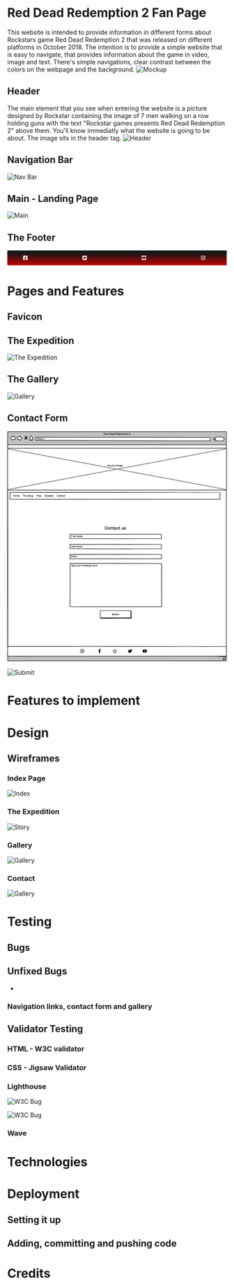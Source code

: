 # Red Dead Redemption 2 Fan Page

This website is intended to provide information in different forms about Rockstars game Red Dead Redemption 2 that was released on different platforms in October 2018.
The intention is to provide a simple website that is easy to navigate, that provides information about the game in video, image and text. There's simple navigations, clear contrast between the colors on the webpage and the background.
![Mockup](docs/readme_images/mockupp.png)

## Header

The main element that you see when entering the website is a picture designed by Rockstar containing the image of 7 men walking on a row holding guns with the text "Rockstar games presents Red Dead Redemption 2" above them. You'll know immediatly what the website is going to be about. The image sits in the header tag.
![Header](docs/readme_images/header.png)

## Navigation Bar

<!-- The navigation can be found at the top right of the logo with links to three different pages. The menu is simply constructed with a hover effect to clearly show which button you have the mouse over. 

All pages have the same consistent theme, which makes it easy to see that only the content changes on the page you are on. The menu also makes it easy to navigate back and forth on the pages without having to click the back button.-->

![Nav Bar](docs/readme_images/navbar.png)

## Main - Landing Page

<!-- - Brief short saummarized facts about the polar expedition to spark interest and a timeline.
- The text contains general information about the idea, people and when the events took place.
- The headings and paragraph are styled the same throughout the page to create a common thread.
- Image is used in the middle to create a inviting index page.
- The basic styling and code has been used from the [Love Running](https://github.com/Code-Institute-Solutions/love-running-2.0-sourcecode/tree/main/04-creating-the-club-ethos/05-club-ethos-icons) project.-->

![Main](docs/readme_images/landingpage.png)

## The Footer

<!--  - Links to more detailed information pages such as Wikipedia, but also to various pages with more images from reliable sources.
- The icons are meant to arouse curiosity and give a nice visual impression.
- All links open in a new window. -->

![Footer](docs/readme_images/footer.png)

# Pages and Features
## Favicon

<!--  - Used an icon from [Icon 8](https://icons8.com/icons)
- Favicon was created through [Favicon Converter](https://favicon.io/favicon-converter/)
- The same favicon is used throughout every single page to make it easier for the user to recognize the website if they have other tabs open.-->

## The Expedition

<!-- This page is for the user to be able to read more detailed information about the expedition in compact form. To break up long paragraphs, images are used to give a more relaxed visual impression. -->

![The Expedition](docs/readme_images/story.png)

## The Gallery

<!-- The gallery consists of a total of four images in a responsive design. The look is meant to give a retro feel with the polaroid frame and descriptive text. The images are also lined up according to the timeline with the first images showing the beginning of the project and the last image showing how the three men were discovered 33 years later after having gone missing. -->

![Gallery](docs/readme_images/gallery.png)

## Contact Form

<!--  - The Contact page is intended to give the user an opportunity to send an email with feedback, questions or concerns about the website's content.
- Simple and direct design.
- Contains first name, last name, email and a textarea.
- All fields are required.
- When submitted the user will be sent to a different page stating the message has been received.-->

![Contact Form](docs/readme_images/contact.png)

![Submit](docs/readme_images/submit.png)

# Features to implement

<!--  1. Develop the CSS for the gallery and add more images.
2. Add Javascript to the contact form.
3. Improve responsiveness even further.
4. Sort out the Lighthouse issues - Cache control. -->

# Design

## Wireframes

### Index Page

![Index](docs/readme_images/wireframe_index.png)

### The Expedition

![Story](docs/readme_images/wireframe_story.png)

### Gallery

![Gallery](docs/readme_images/wireframe_gallery.png)

### Contact

![Gallery](docs/readme_images/wireframe_contact.png)

# Testing

<!--  - The website has been tested using the extension "Live Server" throughout the project.
- Dev Tools has been used to check the responsiveness in different screen sizes.
- The project has been tested in different browsers such as Chrome, IE Edge, Firefox, Safari and Opera. The only one not being able to load the page (and completely timed out) was Opera.
- The site has also been deployed to Git Pages and regurlarly been checked for errors. -->

## Bugs

<!--  - Had minor problems with positioning of different elements due to rookie mistakes. Solved by going through Code Institutes previous videos about Positioning and reading up on [W3Schools](https://w3schools.com) about 'Display', 'Positioning' and 'Margin'.
- Had issues with GitHub not being able to show my images properly. Solved this by removing the first "/" in the file name.
- Had issues with navigation bar disappearing when changing screen resolution. Changed 'Overflow: Hidden' to 'Overflow: Visible' instead.
- Jigsaw showed 1 error consisting a faulty Float element. Sorted this out by changing it into 'margin: 0 auto;' instead.
- HTML Validator showed 1 error regarding a script. Easily fixed by putting the script inside the body-tag. -->

## Unfixed Bugs

- <!--Lighthouse issues such as cache control ie.. Did not have time to troubleshoot them due to submission but will look into them the next update. -->

### Navigation links, contact form and gallery

<!-- - Manually tested all navigation links on every page.
- Manually tested opening the site in different browsers.
- Tested to skip filling in the contact form - submit button did not work until I filled in the information properly, hence the 'required' attribute is working.
- Came to the page 'submit.html' when filling in Contact Form and clicking on Submit.
- Gallery - all images are showing and gallery is flexible depending on screen size. -->

## Validator Testing

### HTML - W3C validator

<!-- ![W3C Bug](docs/testing/W3Validator_fixed.png)
No errors were returned when passing through the official [W3C validator](https://validator.w3.org/nu/?doc=https%3A%2F%2Frackstorm.github.io%2FCode-Institute_Project-1%2F) the second time. -->

### CSS - Jigsaw Validator

<!-- ![W3C Bug](docs/testing/CSS_fixed.png)
No errors were found when passing through the official [Jigsaw](https://jigsaw.w3.org/css-validator/validator?uri=https%3A%2F%2Frackstorm.github.io%2FCode-Institute_Project-1%2F&profile=css3svg&usermedium=all&warning=1&vextwarning=&lang=en) validator the second time. -->

### Lighthouse

![W3C Bug](docs/testing/lighthouse.png)

<!-- - Received score 91/100.
- Had some warnings and errors. -->

![W3C Bug](docs/testing/lighthouse_issues.png)

### Wave

<!-- Site has been tested at [Wave](https://wave.webaim.org/report#/https://rackstorm.github.io/Code-Institute_Project-1/) with good results. The only alert was that there is a
redundant link to the index.html. This because both the logo and the Home-button shares the same url. -->

# Technologies

<!-- 
- HTML is the main language of this project. CSS for styling in a separate file.
- The IDE used has been Codeanywhere with Code Institutes template.
- Git has been used to regularly adding, committing and pushing code to GitHub.
- All code and assets have been stored at GitHub.
- The project has been deployed through Git Pages.
- Favicon Generator has been used for the Favicons.
- Icon8 has been used for downloading the free favicon image.
- Wireframes have been designed in Axure.-->

# Deployment

## Setting it up

<!-- I have used Code Institute's instructional video on how to deploy my website. I have paused the video and followed the instructions. Text and steps below are copied from Code Institutes instructions on how to deploy the site to GitHub.

**The site was deployed to GitHub pages. The steps to deploy are as follows:**

1. In the GitHub repository, navigate to the Settings tab
2. From the source section drop-down menu, select the Master Branch
3. Once the master branch has been selected, the page will be automatically refreshed with a detailed ribbon display to indicate the successful deployment.
4. The live link can be found here - <https://rackstorm.github.io/Code-Institute_Project-1/> -->

## Adding, committing and pushing code

<!-- - All code has been pushed to the repository <https://github.com/Rackstorm/Code-Institute_Project-1>
- All code has been regurlary added, committed and pushed throughout the project.
- The commands being used are `git add <file>`,
  `git commit -m “commit message”` and
  `git push`
- Due to being completely brand new into this tech world, the `git commit -m “commit message”` have gradually improved throughout this project since it was difficult for me to understand the importance of good logging in the beginning.-->

# Credits

<!-- 1. All informative text about the expedition come from [Wikipedia.org](https://en.wikipedia.org/wiki/Andr%C3%A9e%27s_Arctic_balloon_expedition) - both Swedish and English page about the Arctic Balloon Expedition.
2. The images are from and a [Polish History website](https://web.archive.org/web/20070930154931/http://www.zwoje-scrolls.com/zwoje41/text08p.htm)

3. CSS styling of headings, paragraphs and the image in the center comes from the [Love Running project](https://github.com/Code-Institute-Solutions/love-running-2.0-sourcecode), as does the hero image code.

4. Code for [gallery](https://www.w3schools.com/css/css_image_gallery.asp) and [nav bar](https://www.w3schools.com/css/css_navbar.asp) were taken from W3schools with own modification.

5. Images for the gallery were taken from [Wikipedia.org](https://en.wikipedia.org/wiki/Andr%C3%A9e%27s_Arctic_balloon_expedition), the [Swedish Digital Museum](https://digitaltmuseum.se/) and a [Polish History website](https://web.archive.org/web/20070930154931/http://www.zwoje-scrolls.com/zwoje41/text08p.htm)

6. The icons in the footer were taken from [Font Awesome](https://fontawesome.com).
7. The font was taken from Font Awesome. [Font Awesome](https://fontawesome.com)
8. Styling of the [contact form](https://www.w3schools.com/css/css_form.asp) has been inspired by W3Schools. -->
